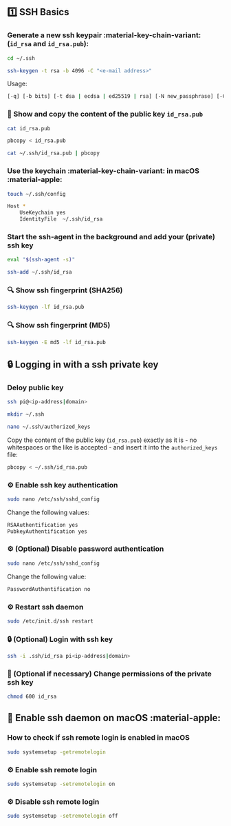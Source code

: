 ## :one: SSH Basics

### Generate a new ssh keypair :material-key-chain-variant: (`id_rsa` and `id_rsa.pub`):

``` bash
cd ~/.ssh
```

``` bash
ssh-keygen -t rsa -b 4096 -C "<e-mail address>"
```

Usage:

``` bash
[-q] [-b bits] [-t dsa | ecdsa | ed25519 | rsa] [-N new_passphrase] [-C comment] [-f output_keyfile]
```

### :key: Show and copy the content of the public key `id_rsa.pub`

``` bash
cat id_rsa.pub
```

``` bash
pbcopy < id_rsa.pub
```

``` bash
cat ~/.ssh/id_rsa.pub | pbcopy
```

### Use the keychain :material-key-chain-variant: in macOS :material-apple:

``` bash
touch ~/.ssh/config
```

``` bash
Host *
    UseKeychain yes
    IdentityFile  ~/.ssh/id_rsa
```

### Start the ssh-agent in the background and add your (private) ssh key

``` bash
eval "$(ssh-agent -s)"
```

``` bash
ssh-add ~/.ssh/id_rsa
```

### :mag: Show ssh fingerprint (SHA256)

``` bash
ssh-keygen -lf id_rsa.pub
```

###  :mag: Show ssh fingerprint (MD5)

``` bash
ssh-keygen -E md5 -lf id_rsa.pub
```

## :lock: Logging in with a ssh private key

### Deloy public key

``` bash
ssh pi@<ip-address|domain>
```

``` bash
mkdir ~/.ssh
```

``` bash
nano ~/.ssh/authorized_keys
```

Copy the content of the public key (`id_rsa.pub`) exactly as it is - no whitespaces or the like is accepted - and insert it into the `authorized_keys` file:

``` bash
pbcopy < ~/.ssh/id_rsa.pub
```

### :gear: Enable ssh key authentication

``` bash
sudo nano /etc/ssh/sshd_config
```

Change the following values:

``` bash
RSAAuthentification yes
PubkeyAuthentification yes
```

### :gear: (Optional) Disable password authentication

``` bash
sudo nano /etc/ssh/sshd_config
```

Change the following value:

``` bash
PasswordAuthentification no
```

### :gear: Restart ssh daemon

``` bash
sudo /etc/init.d/ssh restart
```

### :lock: (Optional) Login with ssh key

``` bash
ssh -i .ssh/id_rsa pi<ip-address|domain>
```

### :wrench: (Optional if necessary) Change permissions of the private ssh key

``` bash
chmod 600 id_rsa
```

## :ghost: Enable ssh daemon on macOS :material-apple:

### How to check if ssh remote login is enabled in macOS

``` bash
sudo systemsetup -getremotelogin
```

### :gear: Enable ssh remote login

``` bash
sudo systemsetup -setremotelogin on
```

### :gear: Disable ssh remote login

``` bash
sudo systemsetup -setremotelogin off
```
